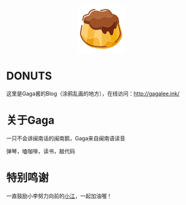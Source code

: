 <div align=center><img src='./布丁.png' /></div>

# DONUTS

这里是Gaga酱的Blog（涂鸦乱画的地方），在线访问：http://gagalee.ink/

# 关于Gaga

一只不会讲闽南话的闽南鹅，Gaga来自闽南语读音

弹琴，嗑咖啡，读书，敲代码

# 特别鸣谢

一直鼓励小李努力向前的[小江](http://jalan.space/)，一起加油喔！